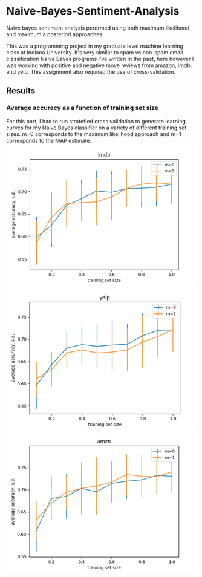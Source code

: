 # Naive-Bayes-Sentiment-Analysis
Naive bayes sentiment analysis perormed using both maximum likelihood and maximum a posteriori approaches.

This was a programming project in my graduate level machine learning class at Indiana University. It's very similar to spam vs non-spam email classification Naive Bayes programs I've written in the past, here however I was working with positive and negative move reviews from amazon, imdb, and yelp. This assignment also required the use of cross-validation.

## Results
### Average accuracy as a function of training set size
For this part, I had to run stratefied cross validation to generate learning curves for my Naive Bayes classifier on a variety of different training set sizes. m=0 corresponds to the maximum likelihood approach and m=1 corresponds to the MAP estimate.
![alt text](https://github.com/bjmcshane/Naive-Bayes-Sentiment-Analysis/blob/main/results/images/part1_imdb.png?raw=true)
![alt text](https://github.com/bjmcshane/Naive-Bayes-Sentiment-Analysis/blob/main/results/images/part1_yelp.png?raw=true)
![alt text](https://github.com/bjmcshane/Naive-Bayes-Sentiment-Analysis/blob/main/results/images/part1_amzn.png?raw=true)
